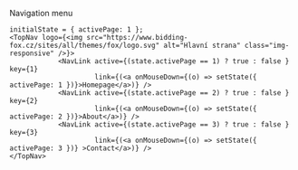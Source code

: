 Navigation menu
    
    initialState = { activePage: 1 };
    <TopNav logo={<img src="https://www.bidding-fox.cz/sites/all/themes/fox/logo.svg" alt="Hlavní strana" class="img-responsive" />}>
                <NavLink active={(state.activePage == 1) ? true : false } key={1} 
                         link={(<a onMouseDown={(o) => setState({ activePage: 1 })}>Homepage</a>)} />
                <NavLink active={(state.activePage == 2) ? true : false } key={2} 
                         link={(<a onMouseDown={(o) => setState({ activePage: 2 })}>About</a>)} />
                <NavLink active={(state.activePage == 3) ? true : false } key={3} 
                         link={(<a onMouseDown={(o) => setState({ activePage: 3 })} >Contact</a>)} /> 
    </TopNav>
